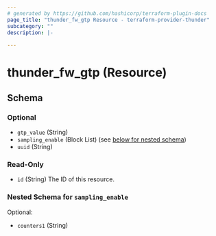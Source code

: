 ```yaml
---
# generated by https://github.com/hashicorp/terraform-plugin-docs
page_title: "thunder_fw_gtp Resource - terraform-provider-thunder"
subcategory: ""
description: |-
  
---
```


# thunder_fw_gtp (Resource)





<!-- schema generated by tfplugindocs -->
## Schema

### Optional

- `gtp_value` (String)
- `sampling_enable` (Block List) (see [below for nested schema](#nestedblock--sampling_enable))
- `uuid` (String)

### Read-Only

- `id` (String) The ID of this resource.

<a id="nestedblock--sampling_enable"></a>
### Nested Schema for `sampling_enable`

Optional:

- `counters1` (String)


